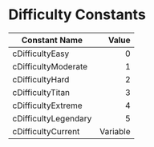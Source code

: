 # Difficulty Constants

| Constant Name        | Value    |
|----------------------|----------:|
| cDifficultyEasy      | 0        |
| cDifficultyModerate  | 1        |
| cDifficultyHard      | 2        |
| cDifficultyTitan     | 3        |
| cDifficultyExtreme   | 4        |
| cDifficultyLegendary | 5        |
| cDifficultyCurrent   | Variable |
